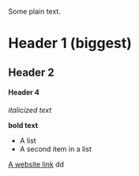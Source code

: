 Some plain text.

# Header 1 (biggest)

## Header 2

#### Header 4

*italicized text*

**bold text**

- A list
- A second item in a list

[A website link](https://matthewdehaven.com)
dd

